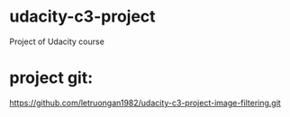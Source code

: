 # udacity-c3-project
Project of Udacity course

# project git: 
https://github.com/letruongan1982/udacity-c3-project-image-filtering.git
